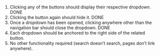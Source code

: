1. Clicking any of the buttons should display their respective dropdown. DONE
2. Clicking the button again should hide it. DONE
3. Once a dropdown has been opened, clicking anywhere other than the navigation bar should close the dropdown. DONE
4. Each dropdown should be anchored to the right side of the related button.
5. No other functionality required (search doesn’t search, pages don’t link anywhere).
